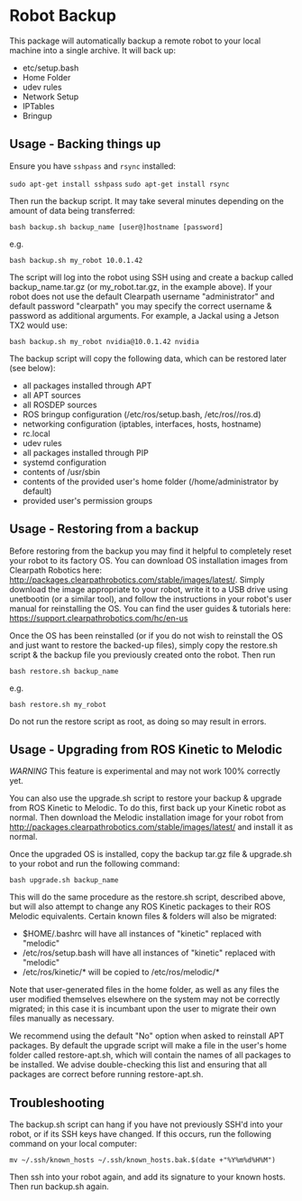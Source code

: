 # Robot Backup
This package will automatically backup a remote robot to your local machine into a single archive.  It will back up:

- etc/setup.bash
- Home Folder
- udev rules
- Network Setup
- IPTables
- Bringup

## Usage - Backing things up
Ensure you have ```sshpass``` and ```rsync``` installed:

```sudo apt-get install sshpass```
```sudo apt-get install rsync```

Then run the backup script. It may take several minutes depending on the amount of data being transferred:

```bash backup.sh backup_name [user@]hostname [password]```

e.g.

```bash backup.sh my_robot 10.0.1.42```

The script will log into the robot using SSH using and create a backup called backup_name.tar.gz (or my_robot.tar.gz, in the example above).  If your robot does not use the default Clearpath username "administrator" and default password "clearpath" you may specify the correct username & password as additional arguments.  For example, a Jackal using a Jetson TX2 would use:

```bash backup.sh my_robot nvidia@10.0.1.42 nvidia```

The backup script will copy the following data, which can be restored later (see below):

- all packages installed through APT
- all APT sources
- all ROSDEP sources
- ROS bringup configuration (/etc/ros/setup.bash, /etc/ros/<distro>/ros.d)
- networking configuration (iptables, interfaces, hosts, hostname)
- rc.local
- udev rules
- all packages installed through PIP
- systemd configuration
- contents of /usr/sbin
- contents of the provided user's home folder (/home/administrator by default)
- provided user's permission groups


## Usage - Restoring from a backup
Before restoring from the backup you may find it helpful to completely reset your robot to its factory OS.  You can download OS installation images from Clearpath Robotics here: http://packages.clearpathrobotics.com/stable/images/latest/.  Simply download the image appropriate to your robot, write it to a USB drive using unetbootin (or a similar tool), and follow the instructions in your robot's user manual for reinstalling the OS.  You can find the user guides & tutorials here: https://support.clearpathrobotics.com/hc/en-us

Once the OS has been reinstalled (or if you do not wish to reinstall the OS and just want to restore the backed-up files), simply copy the restore.sh script & the backup file you previously created onto the robot.  Then run

```bash restore.sh backup_name```

e.g.

```bash restore.sh my_robot```

Do not run the restore script as root, as doing so may result in errors.


## Usage - Upgrading from ROS Kinetic to Melodic
*WARNING* This feature is experimental and may not work 100% correctly yet.

You can also use the upgrade.sh script to restore your backup & upgrade from ROS Kinetic to Melodic.  To do this, first back up your Kinetic robot as normal.  Then download the Melodic installation image for your robot from http://packages.clearpathrobotics.com/stable/images/latest/ and install it as normal.

Once the upgraded OS is installed, copy the backup tar.gz file & upgrade.sh to your robot and run the following command:

```bash upgrade.sh backup_name```

This will do the same procedure as the restore.sh script, described above, but will also attempt to change any ROS Kinetic packages to their ROS Melodic equivalents.  Certain known files & folders will also be migrated:

- $HOME/.bashrc will have all instances of "kinetic" replaced with "melodic"
- /etc/ros/setup.bash will have all instances of "kinetic" replaced with "melodic"
- /etc/ros/kinetic/* will be copied to /etc/ros/melodic/*

Note that user-generated files in the home folder, as well as any files the user modified themselves elsewhere on the system may not be correctly migrated; in this case it is incumbant upon the user to migrate their own files manually as necessary.

We recommend using the default "No" option when asked to reinstall APT packages.  By default the upgrade script will make a file in the user's home folder called restore-apt.sh, which will contain the names of all packages to be installed.  We advise double-checking this list and ensuring that all packages are correct before running restore-apt.sh.


## Troubleshooting
The backup.sh script can hang if you have not previously SSH'd into your robot, or if its SSH keys have changed.  If this occurs, run the following command on your local computer:

```mv ~/.ssh/known_hosts ~/.ssh/known_hosts.bak.$(date +"%Y%m%d%H%M")```

Then ssh into your robot again, and add its signature to your known hosts.  Then run backup.sh again.
